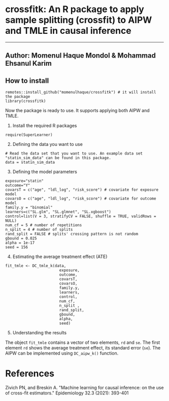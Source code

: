 # crossfitk: An R package to apply sample splitting (crossfit) to AIPW and TMLE in causal inference
---
Author: Momenul Haque Mondol & Mohammad Ehsanul Karim
---

## How to install

```{r}
remotes::install_github("momenulhaque/crossfitk") # it will install the package
library(crossfitk) 
```
Now the package is ready to use. It supports applying both AIPW and TMLE. 

 1. Install the required R packages

```{r}
require(SuperLearner)
```
 
 2. Defining the data you want to use
 
```{r}
# Read the data set that you want to use. An example data set "statin_sim_data" can be found in this package.
data = statin_sim_data 
```
 3. Defining the model parameters

```{r}
exposure="statin"
outcome="Y"
covarsT = c("age", "ldl_log", "risk_score") # covariate for exposure model
covarsO = c("age", "ldl_log", "risk_score") # covariate for outcome model
family.y = "binomial"
learners=c("SL.glm", "SL.glmnet", "SL.xgboost")
control=list(V = 3, stratifyCV = FALSE, shuffle = TRUE, validRows = NULL)
num_cf = 5 # number of repetitions
n_split = 4 # number of splits
rand_split = FALSE # splits' crossing pattern is not random
gbound = 0.025
alpha = 1e-17
seed = 156
```

 4. Estimating the average treatment effect (ATE)

```{r}
fit_tmle <- DC_tmle_k(data,
                        exposure,
                        outcome,
                        covarsT,
                        covarsO,
                        family.y,
                        learners,
                        control,
                        num_cf, 
                        n_split ,
                        rand_split,
                        gbound,
                        alpha,
                        seed)

```

  5. Understanding the results

The object `fit_tmle` contains a vector of two elements, `rd` and `se`. The first element `rd` shows the average treatment effect, its standard error (`se`). The AIPW can be implemented using  `DC_aipw_k()` function.



# References
Zivich PN, and Breskin A. "Machine learning for causal inference: on the use of cross-fit estimators." Epidemiology 32.3 (2021): 393-401
